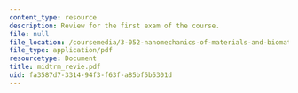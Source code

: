 ```yaml
---
content_type: resource
description: Review for the first exam of the course.
file: null
file_location: /coursemedia/3-052-nanomechanics-of-materials-and-biomaterials-spring-2007/fa3587d7331494f3f63fa85bf5b5301d_midtrm_revie.pdf
file_type: application/pdf
resourcetype: Document
title: midtrm_revie.pdf
uid: fa3587d7-3314-94f3-f63f-a85bf5b5301d
---
```

